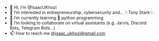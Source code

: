 - 👋 Hi, I’m @IsaacUKhozi
- 👀 I’m interested in entrepreneurship, cybersecurity and... ✨Tony Stark✨.
- 🌱 I’m currently learning 🐍 python programming
- 💞️ I’m looking to collaborate on virtual assistants (e.g. Jarvis, Discord Bots, Telegram Bots...)
- 📫 How to reach me @isaac_ukhozi@gmail.com

<!---
MonnyrothPanha/MonnyrothPanha is a ✨ special ✨ repository because its `README.md` (this file) appears on your GitHub profile.
You can click the Preview link to take a look at your changes.
--->

